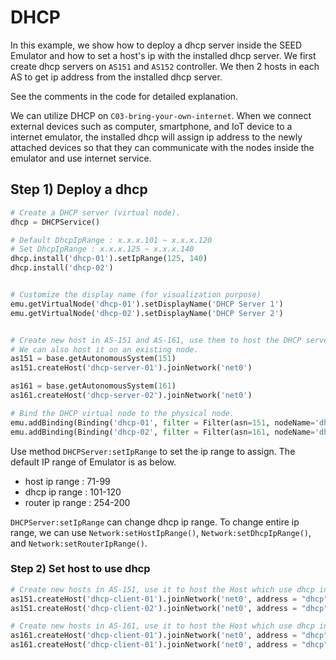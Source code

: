 # DHCP

In this example, we show how to deploy a dhcp server inside the 
SEED Emulator and how to set a host's ip with the installed dhcp server.
We first create dhcp servers on `AS151` and `AS152` controller.
We then 2 hosts in each AS to get ip address from the installed dhcp server.

See the comments in the code for detailed explanation.

We can utilize DHCP on `C03-bring-your-own-internet`. When we connect external 
devices such as computer, smartphone, and IoT device to a internet emulator, 
the installed dhcp will assign ip address to the newly attached devices so that
they can communicate with the nodes inside the emulator and use internet service.   

## Step 1) Deploy a dhcp

```python
# Create a DHCP server (virtual node).
dhcp = DHCPService()

# Default DhcpIpRange : x.x.x.101 ~ x.x.x.120
# Set DhcpIpRange : x.x.x.125 ~ x.x.x.140
dhcp.install('dhcp-01').setIpRange(125, 140)
dhcp.install('dhcp-02')


# Customize the display name (for visualization purpose)
emu.getVirtualNode('dhcp-01').setDisplayName('DHCP Server 1')
emu.getVirtualNode('dhcp-02').setDisplayName('DHCP Server 2')


# Create new host in AS-151 and AS-161, use them to host the DHCP servers.
# We can also host it on an existing node.
as151 = base.getAutonomousSystem(151)
as151.createHost('dhcp-server-01').joinNetwork('net0')

as161 = base.getAutonomousSystem(161)
as161.createHost('dhcp-server-02').joinNetwork('net0')

# Bind the DHCP virtual node to the physical node.
emu.addBinding(Binding('dhcp-01', filter = Filter(asn=151, nodeName='dhcp-server-01')))
emu.addBinding(Binding('dhcp-02', filter = Filter(asn=161, nodeName='dhcp-server-02')))
```

Use method `DHCPServer:setIpRange` to set the ip range to assign. 
The default IP range of Emulator is as below.
- host ip range : 71-99
- dhcp ip range : 101-120
- router ip range : 254-200

`DHCPServer:setIpRange` can change dhcp ip range. To change entire ip range, 
we can use `Network:setHostIpRange()`, `Network:setDhcpIpRange()`, and 
`Network:setRouterIpRange()`. 


### Step 2) Set host to use dhcp

```python
# Create new hosts in AS-151, use it to host the Host which use dhcp instead of static ip
as151.createHost('dhcp-client-01').joinNetwork('net0', address = "dhcp")
as151.createHost('dhcp-client-02').joinNetwork('net0', address = "dhcp")

# Create new hosts in AS-161, use it to host the Host which use dhcp instead of static ip
as161.createHost('dhcp-client-01').joinNetwork('net0', address = "dhcp")
as161.createHost('dhcp-client-01').joinNetwork('net0', address = "dhcp")

```

